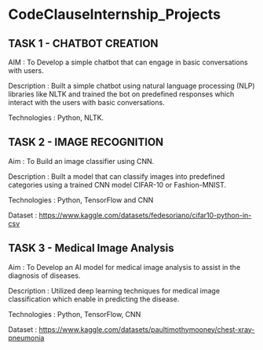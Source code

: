 # CodeClauseInternship_Projects

## TASK 1 - CHATBOT CREATION

AIM : To Develop a simple chatbot that can engage in basic conversations with users.

Description : Built a simple chatbot using natural language processing (NLP) libraries like NLTK and trained the bot on predefined responses which interact with the users with basic conversations.

Technologies : Python, NLTK.

## TASK 2 - IMAGE RECOGNITION

Aim : To Build an image classifier using CNN.

Description : Built a model that can classify images into predefined categories using a trained CNN model CIFAR-10 or Fashion-MNIST.

Technologies : Python, TensorFlow and CNN

Dataset : https://www.kaggle.com/datasets/fedesoriano/cifar10-python-in-csv

## TASK 3 - Medical Image Analysis

Aim : To Develop an AI model for medical image analysis to assist in the diagnosis of diseases.

Description : Utilized deep learning techniques for medical image classification which enable in predicting the disease.

Technologies : Python, TensorFlow, CNN

Dataset : https://www.kaggle.com/datasets/paultimothymooney/chest-xray-pneumonia




